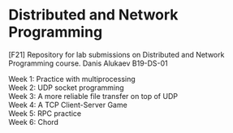 # Distributed and Network Programming
[F21] Repository for lab submissions on Distributed and Network Programming course. Danis Alukaev B19-DS-01

Week 1: Practice with multiprocessing \
Week 2: UDP socket programming \
Week 3: A more reliable file transfer on top of UDP \
Week 4: A TCP Client-Server Game \
Week 5: RPC practice \
Week 6: Chord

